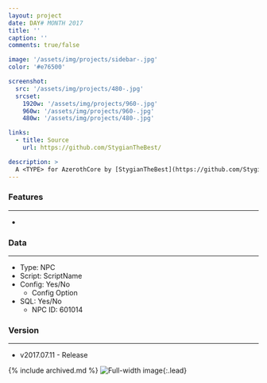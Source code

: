 ```yaml
---
layout: project
date: DAY# MONTH 2017
title: ''
caption: ''
comments: true/false

image: '/assets/img/projects/sidebar-.jpg'
color: '#e76500'

screenshot:
  src: '/assets/img/projects/480-.jpg'
  srcset:
    1920w: '/assets/img/projects/960-.jpg'
    960w: '/assets/img/projects/960-.jpg'
    480w: '/assets/img/projects/480-.jpg'

links:
  - title: Source
    url: https://github.com/StygianTheBest/

description: >
  A <TYPE> for AzerothCore by [StygianTheBest](https://github.com/StygianTheBest/){:target="_blank"}.
---
```


### Features ###
------------------------------------------------------------------------------------------------------------------
- 

### Data ###
------------------------------------------------------------------------------------------------------------------
- Type: NPC
- Script: ScriptName
- Config: Yes/No
    - Config Option
- SQL: Yes/No
    - NPC ID: 601014


### Version ###
------------------------------------------------------------------------------------------------------------------
- v2017.07.11 - Release


{% include archived.md %}
![Full-width image](/assets/img/projects/PROJECTNAME/IMAGENAME.jpg){:.lead}